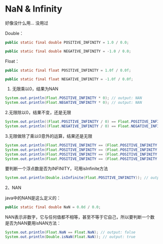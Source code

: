 # NaN & Infinity

好像没什么用... 没用过

Double：

```java
public static final double POSITIVE_INFINITY = 1.0 / 0.0;

public static final double NEGATIVE_INFINITY = -1.0 / 0.0;
```

Float：

```java
public static final float POSITIVE_INFINITY = 1.0f / 0.0f;

public static final float NEGATIVE_INFINITY = -1.0f / 0.0f;
```

1. 无限乘以0，结果为NAN

```java
System.out.println(Float.POSITIVE_INFINITY * 0); // output: NAN
System.out.println(Float.NEGATIVE_INFINITY * 0); // output: NAN
```

 2.无限除以0，结果不变，还是无限

```java
System.out.println((Float.POSITIVE_INFINITY / 0) == Float.POSITIVE_INFINITY); // output: true
System.out.println((Float.NEGATIVE_INFINITY / 0) == Float.NEGATIVE_INFINITY); // output: true
```

  3.无限做除了乘以0意外的运算，结果还是无限 

```java
System.out.println(Float.POSITIVE_INFINITY == (Float.POSITIVE_INFINITY + 10000)); // output: true
System.out.println(Float.POSITIVE_INFINITY == (Float.POSITIVE_INFINITY - 10000)); // output: true
System.out.println(Float.POSITIVE_INFINITY == (Float.POSITIVE_INFINITY * 10000)); // output: true
System.out.println(Float.POSITIVE_INFINITY == (Float.POSITIVE_INFINITY / 10000)); // output: true
```

要判断一个浮点数是否为INFINITY，可用isInfinite方法

```java
System.out.println(Double.isInfinite(Float.POSITIVE_INFINITY)); // output: true
```

2、NAN

java中的NAN是这么定义的：

```java
public static final double NaN = 0.0d / 0.0;
```

NAN表示非数字，它与任何值都不相等，甚至不等于它自己，所以要判断一个数是否为NAN要用isNAN方法：

```java
System.out.println(Float.NaN == Float.NaN); // output: false
System.out.println(Double.isNaN(Float.NaN)); // output: true
```

